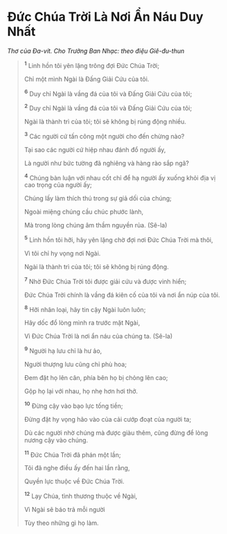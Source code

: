 # Đức Chúa Trời Là Nơi Ẩn Náu Duy Nhất
*Thơ của Đa-vít. Cho Trưởng Ban Nhạc: theo điệu Giê-đu-thun*

> <sup><b>1</b></sup> Linh hồn tôi yên lặng trông đợi Đức Chúa Trời;
>
> Chỉ một mình Ngài là Đấng Giải Cứu của tôi.
>
> <sup><b>6</b></sup> Duy chỉ Ngài là vầng đá của tôi và Đấng Giải Cứu của tôi;
> 
> <sup><b>2</b></sup> Duy chỉ Ngài là vầng đá của tôi và Đấng Giải Cứu của tôi;
>
> Ngài là thành trì của tôi; tôi sẽ không bị rúng động nhiều.
>
> <sup><b>3</b></sup> Các người cứ tấn công một người cho đến chừng nào?
>
> Tại sao các người cứ hiệp nhau đánh đổ người ấy,
>
> Là người như bức tường đã nghiêng và hàng rào sắp ngã?
>
> <sup><b>4</b></sup> Chúng bàn luận với nhau cốt chỉ để hạ người ấy xuống khỏi địa vị cao trọng của người ấy;
>
> Chúng lấy làm thích thú trong sự giả dối của chúng;
>
> Ngoài miệng chúng cầu chúc phước lành,
>
> Mà trong lòng chúng âm thầm nguyền rủa. (Sê-la)
>
> <sup><b>5</b></sup> Linh hồn tôi hỡi, hãy yên lặng chờ đợi nơi Đức Chúa Trời mà thôi,
>
> Vì tôi chỉ hy vọng nơi Ngài.
>
> Ngài là thành trì của tôi; tôi sẽ không bị rúng động.
>
> <sup><b>7</b></sup> Nhờ Đức Chúa Trời tôi được giải cứu và được vinh hiển;
>
> Đức Chúa Trời chính là vầng đá kiên cố của tôi và nơi ẩn núp của tôi.
>
> <sup><b>8</b></sup> Hỡi nhân loại, hãy tin cậy Ngài luôn luôn;
>
> Hãy dốc đổ lòng mình ra trước mặt Ngài,
>
> Vì Đức Chúa Trời là nơi ẩn náu của chúng ta. (Sê-la)
>
> <sup><b>9</b></sup> Người hạ lưu chỉ là hư ảo,
>
> Người thượng lưu cũng chỉ phù hoa;
>
> Đem đặt họ lên cân, phía bên họ bị chỏng lên cao;
>
> Gộp họ lại với nhau, họ nhẹ hơn hơi thở.
>
> <sup><b>10</b></sup> Đừng cậy vào bạo lực tống tiền;
>
> Đừng đặt hy vọng hão vào của cải cướp đoạt của người ta;
>
> Dù các người nhờ chúng mà được giàu thêm, cũng đừng để lòng nương cậy vào chúng.
>
> <sup><b>11</b></sup> Đức Chúa Trời đã phán một lần;
>
> Tôi đã nghe điều ấy đến hai lần rằng,
>
> Quyền lực thuộc về Đức Chúa Trời.
>
> <sup><b>12</b></sup> Lạy Chúa, tình thương thuộc về Ngài,
>
> Vì Ngài sẽ báo trả mỗi người
>
> Tùy theo những gì họ làm.